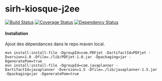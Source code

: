 # sirh-kiosque-j2ee

[![Build Status](https://travis-ci.org/DSI-Ville-Noumea/sirh-kiosque-j2ee.svg?branch=master)](https://travis-ci.org/DSI-Ville-Noumea/sirh-kiosque-j2ee) [![Coverage Status](https://coveralls.io/repos/github/DSI-Ville-Noumea/sirh-kiosque-j2ee/badge.svg)](https://coveralls.io/github/DSI-Ville-Noumea/sirh-kiosque-j2ee) [![Dependency Status](https://www.versioneye.com/user/projects/593e0406368b08004e51462e/badge.svg?style=flat-square)](https://www.versioneye.com/user/projects/593e0406368b08004e51462e)


#### Installation

Ajout des dépendances dans le repo maven local.


```
mvn install:install-file -DgroupId=com.PDFjet -DartifactId=PDFjet -Dversion=1.0 -Dfile=./lib/PDFjet-1.0.jar -Dpackaging=jar -DgeneratePom=true
mvn install:install-file -DgroupId=com.javaplanner -DartifactId=javaplanner -Dversion=1.5 -Dfile=./lib/javaplanner-1.5.jar -Dpackaging=jar -DgeneratePom=true
```
